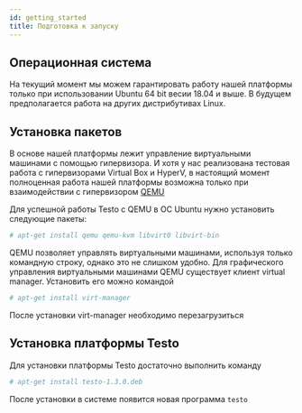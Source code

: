 ```yaml
---
id: getting_started
title: Подготовка к запуску
---
```


## Операционная система

На текущий момент мы можем гарантировать работу нашей платформы только
при использовании Ubuntu 64 bit весии 18.04 и выше. В будущем
предполагается работа на других дистрибутивах Linux.

## Установка пакетов

В основе нашей платформы лежит управление виртуальными машинами с
помощью гипервизора. И хотя у нас реализована тестовая работа с
гипервизорами Virtual Box и HyperV, в настоящий момент полноценная
работа нашей платформы возможна только при взаимодействии с гипервизором
[QEMU](https://www.qemu.org/)

Для успешной работы Testo с QEMU в ОС Ubuntu нужно установить следующие
пакеты:

```sh
# apt-get install qemu qemu-kvm libvirt0 libvirt-bin
```

QEMU позволяет управлять виртуальными машинами, используя только
командную строку, однако это не слишком удобно. Для графического
управления виртуальными машинами QEMU существует клиент virtual manager.
Установить его можно командой

```sh
# apt-get install virt-manager
```

После установки virt-manager необходимо перезагрузиться

## Установка платформы Testo

Для установки платформы Testo достаточно выполнить команду

```sh
# apt-get install testo-1.3.0.deb
```

После установки в системе появится новая программа `testo`
